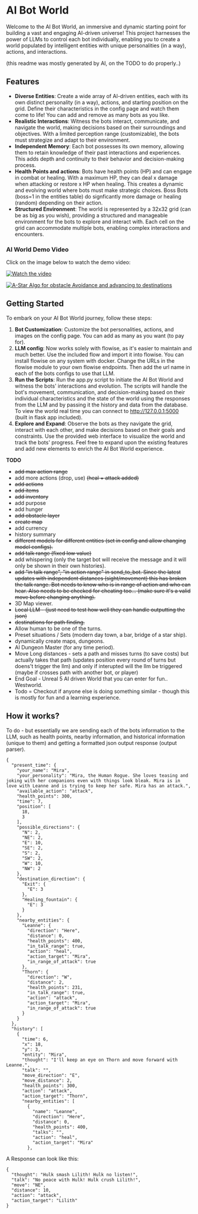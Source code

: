 # AI Bot World

Welcome to the AI Bot World, an immersive and dynamic starting point for building a vast and engaging AI-driven universe! This project harnesses the power of LLMs to control each bot individually, enabling you to create a world populated by intelligent entities with unique personalities (in a way), actions, and interactions.

(this readme was mostly generated by AI, on the TODO to do properly..)

## Features

- **Diverse Entities**: Create a wide array of AI-driven entities, each with its own distinct personality (in a way), actions, and starting position on the grid. Define their characteristics in the config page and watch them come to life! You can add and remove as many bots as you like.
- **Realistic Interactions**: Witness the bots interact, communicate, and navigate the world, making decisions based on their surroundings and objectives. With a limited perception range (customizable), the bots must strategize and adapt to their environment.
- **Independent Memory**: Each bot possesses its own memory, allowing them to retain knowledge of their past interactions and experiences. This adds depth and continuity to their behavior and decision-making process.
- **Health Points and actions**: Bots have health points (HP) and can engage in combat or healing. With a maximum HP, they can deal x damage when attacking or restore x HP when healing. This creates a dynamic and evolving world where bots must make strategic choices. Boss Bots (boss=1 in the entities table) do signficantly more damage or healing (random) depending on their action.
- **Structured Environment**: The world is represented by a 32x32 grid (can be as big as you wish), providing a structured and manageable environment for the bots to explore and interact with. Each cell on the grid can accommodate multiple bots, enabling complex interactions and encounters.

### AI World Demo Video
Click on the image below to watch the demo video:

[![Watch the video](https://downloads.xaya.io/screenshot.jpg)](https://downloads.xaya.io/AI-world-v1.mp4)

[![A-Star Algo for obstacle Avoidance and advancing to destinations ](https://downloads.xaya.io/astar.jpg)](https://downloads.xaya.io/astar.mp4)

## Getting Started

To embark on your AI Bot World journey, follow these steps:

1. **Bot Customization**: Customize the bot personalities, actions, and images on the config page. You can add as many as you want (to pay for).
2. **LLM config**: Now works solely with flowise, as it's easier to maintain and much better. Use the included flow and import it into flowise. You can install flowise on any system with docker. Change the URLs in the flowise module to your own flowise endpoints. Then add the url name in each of the bots configs to use that LLM. 
4. **Run the Scripts**: Run the app.py script to initiate the AI Bot World and witness the bots' interactions and evolution. The scripts will handle the bot's movement, communication, and decision-making based on their individual characteristics and the state of the world using the responses from the LLM and by passing it the history and data from the database. To view the world real time you can connect to http://127.0.0.1:5000 (built in flask app included).
5. **Explore and Expand**: Observe the bots as they navigate the grid, interact with each other, and make decisions based on their goals and constraints. Use the provided web interface to visualize the world and track the bots' progress. Feel free to expand upon the existing features and add new elements to enrich the AI Bot World experience.

**TODO**

- ~~add max action range~~
- add more actions (drop, use) ~~(heal + attack added)~~
- ~~add actions~~ 
- ~~add items~~
- ~~add inventory~~
- add purpose
- add hunger
- ~~add obstacle layer~~
- ~~create map~~
- add currency
- history summary
- ~~different models for different entities (set in config and allow changing model configs).~~
- ~~add talk range (fixed low value)~~
- add whispering (only the target bot will receive the message and it will only be shown in their own histories).
- ~~add "in talk range", "in action range" in send_to_bot. Since the latest updates with independent distances (sight/movement) this has broken the talk range. Bot needs to know who is in range of action and who can hear. Also needs to be checked for cheating too... (make sure it's a valid move before changing anything).~~
- 3D Map viewer.
- ~~Local LLM - (just need to test how well they can handle outputting the json)~~
- ~~destinations for path finding.~~
- Allow human to be one of the turns.
- Preset situations / Sets (modern day town, a bar, bridge of a star ship).
- dynamically create maps, dungeons.
- AI Dungeon Master (for any time period).
- Move Long distances - sets a path and misses turns (to save costs) but actually takes that path (updates position every round of turns but doens't trigger the llm) and only if interupted will the llm be triggered (maybe if crosses path with another bot, or player)
- End Goal - Unreal 5 AI driven World that you can enter for fun.. Westworld.
- Todo = Checkout if anyone else is doing something similar - though this is mostly for fun and a learning experience.


## How it works?

To do - but essentially we are sending each of the bots information to the LLM, such as health points, nearby information, and historical information (unique to them) and getting a formatted json output response (output parser).

```
{
  "present_time": {
    "your_name": "Mira",
    "your_personality": "Mira, the Human Rogue. She loves teasing and joking with her companions even with things look bleak. Mira is in love with Leanne and is trying to keep her safe. Mira has an attack.",
    "available_action": "attack",
    "health_points": 300,
    "time": 7,
    "position": [
      18,
      3
    ],
    "possible_directions": {
      "N": 2,
      "NE": 2,
      "E": 10,
      "SE": 2,
      "S": 2,
      "SW": 2,
      "W": 10,
      "NW": 2
    },
    "destination_direction": {
      "Exit": {
        "E": 3
      },
      "Healing_fountain": {
        "E": 3
      }
    },
    "nearby_entities": {
      "Leanne": {
        "direction": "Here",
        "distance": 0,
        "health_points": 400,
        "in_talk_range": true,
        "action": "heal",
        "action_target": "Mira",
        "in_range_of_attack": true
      },
      "Thorn": {
        "direction": "W",
        "distance": 2,
        "health_points": 231,
        "in_talk_range": true,
        "action": "attack",
        "action_target": "Mira",
        "in_range_of_attack": true
      }
    }
  },
  "history": [
    {
      "time": 6,
      "x": 18,
      "y": 3,
      "entity": "Mira",
      "thought": "I'll keep an eye on Thorn and move forward with Leanne.",
      "talk": "",
      "move_direction": "E",
      "move_distance": 2,
      "health_points": 300,
      "action": "attack",
      "action_target": "Thorn",
      "nearby_entities": [
        {
          "name": "Leanne",
          "direction": "Here",
          "distance": 0,
          "health_points": 400,
          "talks": "",
          "action": "heal",
          "action_target": "Mira"
        },
```

A Response can look like this:

```
{
  "thought": "Hulk smash Lilith! Hulk no listen!",
  "talk": "No peace with Hulk! Hulk crush Lilith!",
  "move": "NE",
  "distance": 10,
  "action": "attack",
  "action_target": "Lilith"
}
```


